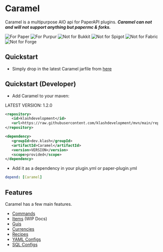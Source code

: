 # Caramel
Caramel is a multipurpose AIO api for PaperAPI plugins. ***Caramel can not and will not support anything but papermc & forks.***

![For Paper](https://cdn.jsdelivr.net/npm/@intergrav/devins-badges@3/assets/cozy/supported/paper_vector.svg)
![For Purpur](https://cdn.jsdelivr.net/npm/@intergrav/devins-badges@3/assets/cozy/supported/purpur_vector.svg)
![Not for Bukkit](https://cdn.jsdelivr.net/npm/@intergrav/devins-badges@3/assets/cozy/unsupported/bukkit_vector.svg)
![Not for Spigot](https://cdn.jsdelivr.net/npm/@intergrav/devins-badges@3/assets/cozy/unsupported/spigot_vector.svg)
![Not for Fabric](https://cdn.jsdelivr.net/npm/@intergrav/devins-badges@3/assets/cozy/unsupported/fabric_vector.svg)
![Not for Forge](https://cdn.jsdelivr.net/npm/@intergrav/devins-badges@3/assets/cozy/unsupported/forge_vector.svg)

## Quickstart
- Simply drop in the latest Caramel jarfile from [here](https://github.com/klashdevelopment/Caramel/releases/tag/latest-1.21)

## Quickstart (Developer)
- Add Caramel to your maven:

LATEST VERSION: 1.2.0

```xml
<repository>
   <id>klashdevelopment</id>
   <url>https://raw.githubusercontent.com/klashdevelopment/mvn/main/repository/</url>
</repository>

<dependency>
   <groupId>dev.klash</groupId>
   <artifactId>Caramel</artifactId>
   <version>VERSION</version>
   <scope>provided</scope>
</dependency>
```

- Add it as a dependency in your plugin.yml or paper-plugin.yml

```yaml
depend: [Caramel]
```


## Features
Caramel has a few main features.
- [Commands](https://pages.klash.dev/Caramel/commands)
- [Items](https://pages.klash.dev/Caramel/items) (WIP Docs)
- [Guis](https://pages.klash.dev/Caramel/guis)
- [Currencies](https://pages.klash.dev/Caramel/currencies)
- [Recipes](https://pages.klash.dev/Caramel/recipes)
- [YAML Configs](https://pages.klash.dev/Caramel/configs)
- [SQL Configs](https://pages.klash.dev/Caramel/sql)
